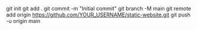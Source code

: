git init
git add .
git commit -m "Initial commit"
git branch -M main
git remote add origin https://github.com/YOUR_USERNAME/static-website.git
git push -u origin main
